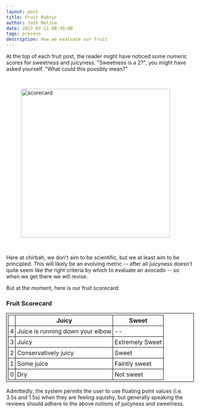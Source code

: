 ```yaml
---
layout: post
title: Fruit Rubric
author: Josh Malina
date: 2017-07-11 08:39:00
tags: process
description: How we evaluate our fruit
---
```


At the top of each fruit post, the reader might have noticed some numeric scores for sweetness and juicyness.
"Sweetness is a 2?", you might have asked yourself. "What could this possibly mean?"


<br>
<figure>
 <img style="width: 400px;" src="https://www.bisd303.org/cms/lib/WA01001636/Centricity/Domain/765/report%20card.gif" alt="scorecard"/>
</figure>
<br>

Here at chirbah, we don't aim to be scientific, but we at least aim to be principled. This will likely
 be an evolving metric -- after all juicyness doesn't quite seem like the right criteria by which to evaluate an
 avocado -- so when we get there we will revise.

 But at the moment, here is our fruit scorecard:

<h3>Fruit Scorecard</h3>

<style>
table{
    border-collapse: collapse;
    border-spacing: 0;
    border:1px solid black;
    padding: 4px;
}

th{
    border:1px solid #000000;
    padding: 4px;
}

td{
    border:1px solid #000000;
    padding: 4px;
}
</style>


||Juicy|Sweet|
|--- |---|---|
|4|Juice is running down your elbow|--|
|3|Juicy|Extremely Sweet|
|2|Conservatively juicy|Sweet|
|1|Some juice|Faintly sweet|
|0|Dry|Not sweet|


Admittedly, the system permits the user to use floating point values (i.e. 3.5s and 1.5s) when they are feeling
squishy, but generally speaking the reviews should adhere to the above notions of juicyness and sweetness.

